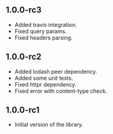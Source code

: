 ## 1.0.0-rc3

- Added travis integration.
- Fixed query params.
- Fixed headers parsing.

## 1.0.0-rc2

- Added lodash peer dependency.
- Added some unit tests.
- Fixed httpr dependency.
- Fixed error with content-type check.

## 1.0.0-rc1

- Initial version of the library.
